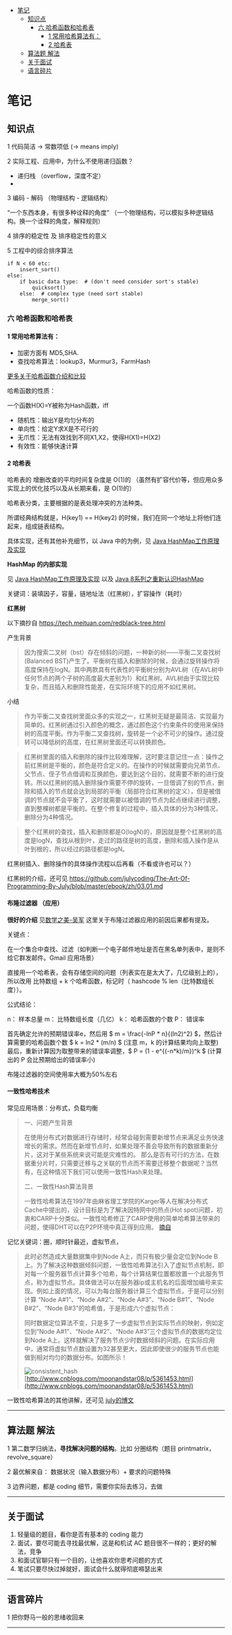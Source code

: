 
<!-- TOC depthFrom:1 depthTo:6 withLinks:1 updateOnSave:1 orderedList:0 -->

- [笔记](#笔记)
	- [知识点](#知识点)
		- [六 哈希函数和哈希表](#六-哈希函数和哈希表)
			- [1 常用哈希算法有：](#1-常用哈希算法有)
			- [2 哈希表](#2-哈希表)
	- [算法题 解法](#算法题-解法)
	- [关于面试](#关于面试)
	- [语言碎片](#语言碎片)

<!-- /TOC -->

# 笔记

## 知识点
1 代码简洁 -> 常数项低  (-> means imply)


2 实际工程、应用中，为什么不使用递归函数？

-   递归栈 （overflow，深度不定）
-

3 编码 - 解码 （物理结构 - 逻辑结构）

“一个东西本身，有很多种诠释的角度” （一个物理结构，可以模拟多种逻辑结构。换一个诠释的角度，解释规则）

4 排序的稳定性 及 排序稳定性的意义


5 工程中的综合排序算法

```
if N < 60 etc:
    insert_sort()
else:
    if basic data type:  # (don't need consider sort's stable)
        quicksort()
    else:  # complex type (need sort stable)
        merge_sort()
```

### 六 哈希函数和哈希表

#### 1 常用哈希算法有：
*   加密方面有 MD5,SHA.
*   查找哈希算法：lookup3，Murmur3，FarmHash

[更多关于哈希函数介绍和比较](http://www.alloyteam.com/2017/05/hash-functions-introduction/)

哈希函数的性质：

一个函数H(X)=Y被称为Hash函数，iff

* 随机性：输出Y是均匀分布的
* 单向性：给定Y求X是不可行的
* 无爪性：无法有效找到不同X1,X2，使得H(X1)=H(X2)
* 有效性：能够快速计算


#### 2 哈希表

哈希表的 增删改查的平均时间复杂度是 O(1)的 （虽然有扩容代价等，但应用众多实现上的优化技巧以及从长期来看，是 O(1)的）

哈希表分类，主要根据的是表处理冲突的方法种类。

所谓经典结构就是，H(key1) == H(key2) 的时候，我们在同一个地址上将他们连起来，组成链表结构。

具体实现，还有其他补充细节，以 Java 中的为例，见 [Java HashMap工作原理及实现](https://yikun.github.io/2015/04/01/Java-HashMap%E5%B7%A5%E4%BD%9C%E5%8E%9F%E7%90%86%E5%8F%8A%E5%AE%9E%E7%8E%B0/)

**HashMap 的内部实现**

见 [Java HashMap工作原理及实现](https://yikun.github.io/2015/04/01/Java-HashMap%E5%B7%A5%E4%BD%9C%E5%8E%9F%E7%90%86%E5%8F%8A%E5%AE%9E%E7%8E%B0/)
以及 [Java 8系列之重新认识HashMap](https://tech.meituan.com/java-hashmap.html)

关键词：装填因子，容量，链地址法（红黑树），扩容操作（耗时）

**红黑树**

以下摘抄自 https://tech.meituan.com/redblack-tree.html

产生背景
> 因为搜索二叉树（bst）存在倾斜的问题，一种新的树——平衡二叉查找树(Balanced BST)产生了。平衡树在插入和删除的时候，会通过旋转操作将高度保持在logN。其中两款具有代表性的平衡树分别为AVL树（在AVL树中任何节点的两个子树的高度最大差别为1）和红黑树。AVL树由于实现比较复杂，而且插入和删除性能差，在实际环境下的应用不如红黑树。

小结
> 作为平衡二叉查找树里面众多的实现之一，红黑树无疑是最简洁、实现最为简单的。红黑树通过引入颜色的概念，通过颜色这个约束条件的使用来保持树的高度平衡。作为平衡二叉查找树，旋转是一个必不可少的操作。通过旋转可以降低树的高度，在红黑树里面还可以转换颜色。

> 红黑树里面的插入和删除的操作比较难理解，这时要注意记住一点：操作之前红黑树是平衡的，颜色是符合定义的。在操作的时候就需要向兄弟节点、父节点、侄子节点借调和互换颜色，要达到这个目的，就需要不断的进行旋转。所以红黑树的插入删除操作需要不停的旋转，一旦借调了别的节点，删除和插入的节点就会达到局部的平衡（局部符合红黑树的定义），但是被借调的节点就不会平衡了，这时就需要以被借调的节点为起点继续进行调整，直到整棵树都是平衡的。在整个修复的过程中，插入具体的分为3种情况，删除分为4种情况。

> 整个红黑树的查找，插入和删除都是O(logN)的，原因就是整个红黑树的高度是logN，查找从根到叶，走过的路径是树的高度，删除和插入操作是从叶到根的，所以经过的路径都是logN。

红黑树插入、删除操作的具体操作流程以后再看（不看或许也可以？）

红黑树的介绍，还可见 https://github.com/julycoding/The-Art-Of-Programming-By-July/blob/master/ebook/zh/03.01.md



#### 布隆过滤器 （应用）

**很好的介绍**
见[数学之美-吴军](https://china.googleblog.com/2007/07/bloom-filter_7469.html)
这里关于布隆过滤器应用的前因后果都有提及。

关键点：

在一个集合中查找、过滤（如判断一个电子邮件地址是否在黑名单列表中，是则不给它群发邮件。Gmail 应用场景）

直接用一个哈希表，会有存储空间的问题（列表实在是太大了，几亿级别上的），所以改用 比特数组 + k 个哈希函数，标记时（ hashcode % len（比特数组长度））。

公式结论：

n： 样本总量
m： 比特数组长度（几亿）
k： 哈希函数的个数
P： 错误率

首先确定允许的预期错误率e，然后用 $ m = \frac{-lnP * n}{(ln2)^2} $，然后计算需要的哈希函数个数 $ k = ln2 * (m/n) $ (注意 m，k 的计算结果均向上取整)
最后，重新计算因为取整带来的错误率调整，$ P = (1 - e^{(-n*k)/m})^k $ (计算出的 P 会比预期给出的错误率小)

布隆过滤器的空间使用率大概为50%左右


#### 一致性哈希技术

常见应用场景：分布式，负载均衡

> 一、问题产生背景
>
> 在使用分布式对数据进行存储时，经常会碰到需要新增节点来满足业务快速增长的需求。然而在新增节点时，如果处理不善会导致所有的数据重新分片，这对于某些系统来说可能是灾难性的。
> 那么是否有可行的方法，在数据重分片时，只需要迁移与之关联的节点而不需要迁移整个数据呢？当然有，在这种情况下我们可以使用一致性Hash来处理。
>
> 二、一致性Hash算法背景
>
> 一致性哈希算法在1997年由麻省理工学院的Karger等人在解决分布式Cache中提出的，设计目标是为了解决因特网中的热点(Hot spot)问题，初衷和CARP十分类似。一致性哈希修正了CARP使用的简单哈希算法带来的问题，使得DHT可以在P2P环境中真正得到应用。
> [摘自](http://www.cnblogs.com/moonandstar08/p/5361453.html)

记忆关键词：圈，顺时针最近，虚拟节点，

> 此时必然造成大量数据集中到Node A上，而只有极少量会定位到Node B上。为了解决这种数据倾斜问题，一致性哈希算法引入了虚拟节点机制，即对每一个服务器节点计算多个哈希，每个计算结果位置都放置一个此服务节点，称为虚拟节点。具体做法可以在服务器ip或主机名的后面增加编号来实现。例如上面的情况，可以为每台服务器计算三个虚拟节点，于是可以分别计算 “Node A#1”、“Node A#2”、“Node A#3”、“Node B#1”、“Node B#2”、“Node B#3”的哈希值，于是形成六个虚拟节点：
>
> 同时数据定位算法不变，只是多了一步虚拟节点到实际节点的映射，例如定位到“Node A#1”、“Node A#2”、“Node A#3”三个虚拟节点的数据均定位到Node A上。这样就解决了服务节点少时数据倾斜的问题。在实际应用中，通常将虚拟节点数设置为32甚至更大，因此即使很少的服务节点也能做到相对均匀的数据分布。如图所示！
>
> ![consistent_hash](pics/consistent_hash.png)
[http://www.cnblogs.com/moonandstar08/p/5361453.html](http://www.cnblogs.com/moonandstar08/p/5361453.html)

一致性哈希算法的其他讲解，还可见 [july的博文](https://wizardforcel.gitbooks.io/the-art-of-programming-by-july/content/a.3.html)









--------
## 算法题 解法

1 第二数学归纳法，**寻找解决问题的结构**。比如 分圈结构（题目 printmatrix，revolve_square）

2 最优解来自： 数据状况（输入数据分布）+ 要求的问题特殊

3 边界问题，都是 coding 细节，需要你实际去练习，去做





--------
## 关于面试

1.  轻量级的题目，看你是否有基本的 coding 能力
2.  面试，要尽可能去寻找最优解，这是和机试 AC 题目很不一样的；更好的解法，竞争
3.  和面试官聊只有一个目的，让他喜欢你思考问题的方式
4.  笔试只要尽快过掉就好，面试会什么就得彻底嘚瑟出来




--------
## 语言碎片
1 把你野马一般的思绪收回来







--------
